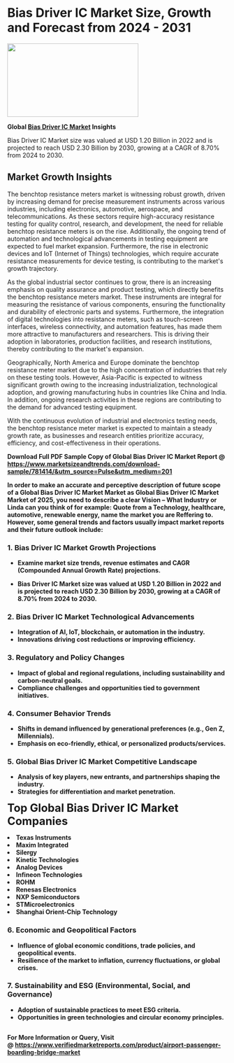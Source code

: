 <H1>Bias Driver IC Market Size, Growth and Forecast from 2024 - 2031</H1><img class="aligncenter size-medium wp-image-584254" src="https://thirdeyenews.in/wp-content/uploads/2024/09/Global-Market-Research-300x168.jpeg" alt="" width="300" height="168" /><p><strong>Global&nbsp;<a href="https://www.marketsizeandtrends.com/download-sample/781414/&amp;utm_source=Pulse&amp;utm_medium=201">Bias Driver IC Market</a> Insights</strong></p><p>Bias Driver IC Market size was valued at USD 1.20 Billion in 2022 and is projected to reach USD 2.30 Billion by 2030, growing at a CAGR of 8.70% from 2024 to 2030.</p><p><h2>Market Growth Insights</h2> <p>The benchtop resistance meters market is witnessing robust growth, driven by increasing demand for precise measurement instruments across various industries, including electronics, automotive, aerospace, and telecommunications. As these sectors require high-accuracy resistance testing for quality control, research, and development, the need for reliable benchtop resistance meters is on the rise. Additionally, the ongoing trend of automation and technological advancements in testing equipment are expected to fuel market expansion. Furthermore, the rise in electronic devices and IoT (Internet of Things) technologies, which require accurate resistance measurements for device testing, is contributing to the market's growth trajectory.</p> <p><strong></strong></p> <p>As the global industrial sector continues to grow, there is an increasing emphasis on quality assurance and product testing, which directly benefits the benchtop resistance meters market. These instruments are integral for measuring the resistance of various components, ensuring the functionality and durability of electronic parts and systems. Furthermore, the integration of digital technologies into resistance meters, such as touch-screen interfaces, wireless connectivity, and automation features, has made them more attractive to manufacturers and researchers. This is driving their adoption in laboratories, production facilities, and research institutions, thereby contributing to the market's expansion.</p> <p>Geographically, North America and Europe dominate the benchtop resistance meter market due to the high concentration of industries that rely on these testing tools. However, Asia-Pacific is expected to witness significant growth owing to the increasing industrialization, technological adoption, and growing manufacturing hubs in countries like China and India. In addition, ongoing research activities in these regions are contributing to the demand for advanced testing equipment.</p> <p>With the continuous evolution of industrial and electronics testing needs, the benchtop resistance meter market is expected to maintain a steady growth rate, as businesses and research entities prioritize accuracy, efficiency, and cost-effectiveness in their operations.</p> <p><strong></p><p><span class=""><strong>Download Full PDF Sample Copy of Global Bias Driver IC Market Report</strong> @ <a href="https://www.marketsizeandtrends.com/download-sample/781414/&amp;utm_source=Pulse&amp;utm_medium=201" target="_blank">https://www.marketsizeandtrends.com/download-sample/781414/&amp;utm_source=Pulse&amp;utm_medium=201</a></span></p><p>In order to make an accurate and perceptive description of future scope of a Global&nbsp;Bias Driver IC Market Market as Global&nbsp;Bias Driver IC Market Market of 2025, you need to describe a clear Vision &ndash; What Industry or Linda can you think of for example: Quote from a Technology, healthcare, automotive, renewable energy, name the market you are Reffering to. However, some general trends and factors usually impact market reports and their future outlook include:</p><h3>1.&nbsp;<strong>Bias Driver IC Market Growth Projections</strong></h3><ul><li>Examine market size trends, revenue estimates and CAGR (Compounded Annual Growth Rate) projections.</li><li><p>Bias Driver IC Market size was valued at USD 1.20 Billion in 2022 and is projected to reach USD 2.30 Billion by 2030, growing at a CAGR of 8.70% from 2024 to 2030.</p></li></ul><h3>2.&nbsp;<strong>Bias Driver IC Market Technological Advancements</strong></h3><ul><li>Integration of AI, IoT, blockchain, or automation in the industry.</li><li>Innovations driving cost reductions or improving efficiency.</li></ul><h3>3.&nbsp;<strong>Regulatory and Policy Changes</strong></h3><ul><li>Impact of global and regional regulations, including sustainability and carbon-neutral goals.</li><li>Compliance challenges and opportunities tied to government initiatives.</li></ul><h3>4.&nbsp;<strong>Consumer Behavior Trends</strong></h3><ul><li>Shifts in demand influenced by generational preferences (e.g., Gen Z, Millennials).</li><li>Emphasis on eco-friendly, ethical, or personalized products/services.</li></ul><h3>5.&nbsp;<strong>Global Bias Driver IC Market Competitive Landscape</strong></h3><ul><li>Analysis of key players, new entrants, and partnerships shaping the industry.</li><li>Strategies for differentiation and market penetration.</li></ul><p data-pm-slice="1 1 []"><span style="color: inherit; font-family: inherit; font-size: 25px;">Top Global Bias Driver IC Market Companies</span></p><div class="" data-test-id=""><p><li>Texas Instruments</li><li> Maxim Integrated</li><li> Silergy</li><li> Kinetic Technologies</li><li> Analog Devices</li><li> Infineon Technologies</li><li> ROHM</li><li> Renesas Electronics</li><li> NXP Semiconductors</li><li> STMicroelectronics</li><li> Shanghai Orient-Chip Technology</li></p></div><h3>6.&nbsp;<strong>Economic and Geopolitical Factors</strong></h3><ul><li>Influence of global economic conditions, trade policies, and geopolitical events.</li><li>Resilience of the market to inflation, currency fluctuations, or global crises.</li></ul><h3>7.&nbsp;<strong>Sustainability and ESG (Environmental, Social, and Governance)</strong></h3><ul><li>Adoption of sustainable practices to meet ESG criteria.</li><li>Opportunities in green technologies and circular economy principles.</li></ul><h2><strong style="font-size: 14px;">For More Information or Query, Visit @&nbsp;</strong><a style="background-color: #ffffff; font-size: 14px;" href="https://www.marketsizeandtrends.com/report/bias-driver-ic-market/" target="_blank">https://www.verifiedmarketreports.com/product/airport-passenger-boarding-bridge-market</a></h2>
